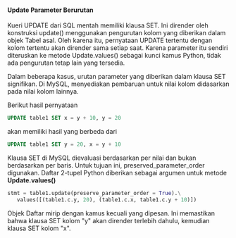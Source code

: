 #### Update Parameter Berurutan


Kueri UPDATE dari SQL mentah memiliki klausa SET. Ini dirender oleh konstruksi update() menggunakan pengurutan kolom yang diberikan dalam objek Tabel asal. Oleh karena itu, pernyataan UPDATE tertentu dengan kolom tertentu akan dirender sama setiap saat. Karena parameter itu sendiri diteruskan ke metode Update.values() sebagai kunci kamus Python, tidak ada pengurutan tetap lain yang tersedia.

Dalam beberapa kasus, urutan parameter yang diberikan dalam klausa SET signifikan. Di MySQL, menyediakan pembaruan untuk nilai kolom didasarkan pada nilai kolom lainnya.

Berikut hasil pernyataan

```sql
UPDATE table1 SET x = y + 10, y = 20
```

akan memiliki hasil yang berbeda dari

```sql
UPDATE table1 SET y = 20, x = y + 10
```

Klausa SET di MySQL dievaluasi berdasarkan per nilai dan bukan berdasarkan per baris. Untuk tujuan ini, preserved_parameter_order digunakan. Daftar 2-tupel Python diberikan sebagai argumen untuk metode **Update.values()**

```python
stmt = table1.update(preserve_parameter_order = True).\
   values([(table1.c.y, 20), (table1.c.x, table1.c.y + 10)])
```

Objek Daftar mirip dengan kamus kecuali yang dipesan. Ini memastikan bahwa klausa SET kolom "y" akan dirender terlebih dahulu, kemudian klausa SET kolom "x".
